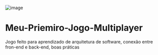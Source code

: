 
![image](https://user-images.githubusercontent.com/101149012/172070492-9cf5a4a1-6d9a-49ac-8c58-320ed0aa59d4.png)

# Meu-Priemiro-Jogo-Multiplayer
Jogo feito para aprendizado de arquitetura de software, conexão entre fron-end e back-end, boas práticas 
